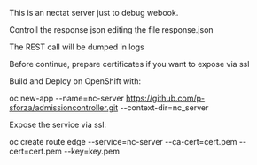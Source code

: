 This is an nectat server just to debug webook.

Controll the response json editing the file response.json

The REST call will be dumped in logs

Before continue, prepare certificates if you want to expose via ssl

Build and Deploy on OpenShift with:

oc new-app --name=nc-server https://github.com/p-sforza/admissioncontroller.git --context-dir=nc_server

Expose the service via ssl:

oc create route edge --service=nc-server --ca-cert=cert.pem --cert=cert.pem --key=key.pem

